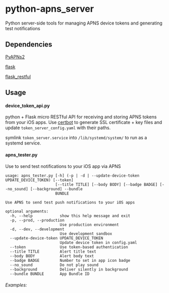 # python-apns_server
Python server-side tools for managing APNS device tokens and generating test notifications

## Dependencies
[PyAPNs2](https://github.com/Pr0Ger/PyAPNs2)

[flask](https://pypi.org/project/Flask/)

[flask_restful](https://pypi.org/project/Flask-RESTful/)

## Usage
#### device_token_api.py
python + Flask micro RESTful API for receiving and storing APNS tokens from your iOS apps. Use [certbot](https://certbot.eff.org/) to generate SSL certificate + key files and update `token_server_config.yaml` with their paths.

symlink `token_server.service` into `/lib/systemd/system/` to run as a systemd service.

#### apns_tester.py
Use to send test notifications to your iOS app via APNS
```
usage: apns_tester.py [-h] (-p | -d | --update-device-token UPDATE_DEVICE_TOKEN) [--token]
                      [--title TITLE] [--body BODY] [--badge BADGE] [--no_sound] [--background] --bundle
                      BUNDLE

Use APNS to send test push notifications to your iOS apps

optional arguments:
  -h, --help            show this help message and exit
  -p, --prod, --production
                        Use production environment
  -d, --dev, --development
                        Use development sandbox
  --update-device-token UPDATE_DEVICE_TOKEN
                        Update device token in config.yaml
  --token               Use token-based authentication
  --title TITLE         Alert title text
  --body BODY           Alert body text
  --badge BADGE         Number to set in app icon badge
  --no_sound            Do not play sound
  --background          Deliver silently in background
  --bundle BUNDLE       App Bundle ID
```

###### Examples:


